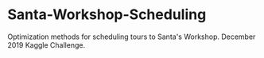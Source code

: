 # Santa-Workshop-Scheduling
Optimization methods for scheduling tours to Santa's Workshop. December 2019 Kaggle Challenge.
